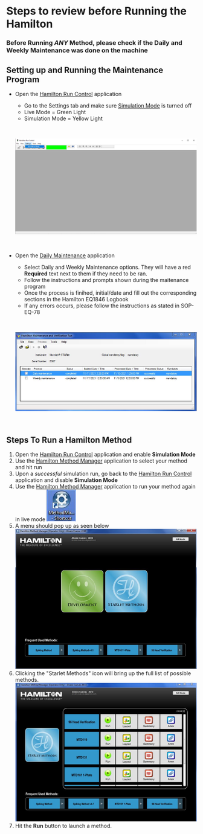 # Steps to review before Running the Hamilton

### Before Running ***ANY*** Method, please check if the Daily and Weekly Maintenance was done on the machine

## Setting up and Running the Maintenance Program

- Open the <u>Hamilton Run Control</u> application
    - Go to the Settings tab and make sure <u>Simulation Mode</u> is turned off
    - Live Mode = Green Light
    - Simulation Mode = Yellow Light
    <p>&nbsp;</p>

    ![](HamiltonImages\Run_Control.png "Run Control Live Mode")
    <p>&nbsp;</p>


- Open the <u>Daily Maintenance</u> application 
    - Select Daily and Weekly Maintenance options. They will have a red **Required** text next to them if they need to be ran.
    - Follow the instructions and prompts shown during the maitenance program
    - Once the process is finihed, initial/date and fill out the corresponding sections in the Hamilton EQ1846 Logbook
    - If any errors occurs, please follow the instructions as stated in SOP-EQ-78
    <p>&nbsp;</p>

    ![](HamiltonImages\Hamilton_Maintenance_Application.JPG "Maintenance Application Screen")
    
    <p>&nbsp;</p>

## Steps To Run a Hamilton Method
  1) Open the <u>Hamilton Run Control</u> application and enable **Simulation Mode**
  2) Use the <u>Hamilton Method Manager</u> application to select your method and hit run
  3) Upon a *successful* simulation run, go back to the <u>Hamilton Run Control</u> application and disable **Simulation Mode**
  4) Use the <u>Hamilton Method Manager</u> application to run your method again in live mode
  ![](HamiltonImages\Hamilton_MethodManagerIcon.JPG "Method Manager Shortcut Icon")
  5) A menu should pop up as seen below
  ![](HamiltonImages\Hamilton_MethodManagerMenu.JPG "Hamilton Method Manager Starting Menu")
  6) Clicking the "Starlet Methods" icon will bring up the full list of possible methods.
  ![](HamiltonImages\Hamilton_MethodManager_MethodMenu.JPG "Hamilton Method Manager Method List")
  7) Hit the **Run** button to launch a method.